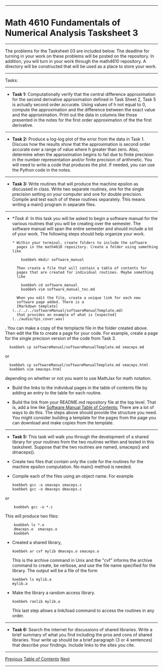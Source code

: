 <hr>

# Math 4610 Fundamentals of Numerical Analysis Tasksheet 3

<hr>

The problems for the Tasksheet 03 are included below. The deadline for turning
in your work on these problems will be posted on the repository. In addition,
you will turn in your work through the math4610 repository. A directory will be
constructed that will be used as a place to store your work.

<hr>

Tasks:

<hr>


  * **Task 1:** Computationally verify that the central difference
        approximation for the second derivative approximation defined in Task
        Sheet 2, Task 5 is actually second order accurate. Using values of h not
        equal to 0, compute the approximation and the difference between the
        exact value and the approximation. Print out the data in columns like
        those presented in the notes for the first order approximation of the
        the first derivative.

<hr>

  * **Task 2:** Produce a log-log plot of the error from the data in Task 1.
        Discuss how the results show that the approximation is second order
        accurate over a range of value where h greater than zero. Also,
        determine when the approximation begins to fail due to finite precision
        in the number representation and/or finite precision of arithmetic. You
        will need to write a code that produces the plot. If needed, you can use
        the Python code in the notes. 

<hr>

  * **Task 3:** Write routines that will produce the machine epsilon as
        discussed in class. Write two separate routines, one for the single
        precision setting on your computer and one for double precision. Compile
        and test each of of these routines separately. This means writing a
        main() program in separate files. 

<hr>

  * **Task 4:* In this task you will be asked to begin a software manual
        for the various routines that you will be creating over the semester.
        The software manual will span the entire semester and should include a
        lot of your work. The following steps should help organize your work.

        * Within your terminal, create folders to include the software
          pages in the math4610 repository. Create a folder using something like

            koebbe% mkdir software_manual

          Then create a file that will contain a table of contents for
          pages that are created for individual routines. Maybe something
          like

            koebbe% cd software_manual
            koebbe% vim software_manual_toc.md

          When you edit the file, create a unique link for each new
          software page added. There is a
          [Markdown template](../../../softwareManual/softwareManualTemplate.md)
          that provides an example of what is [expected](../audio/tps_cover.wav)

. You can make a copy of the templacte file in the folder created above. Then
  edit the file to create a page for your code. For example, create a page for
  the single precison version of the code from Task 3.

      koebbe% cp softwareManual/softwareManualTemplate.md smaceps.md

  or

      koebbe% cp softwareManual/softwareManualTemplate.md smaceps.html
      koebbe% vim smaceps.html

  depending on whether or not you want to use MathJax for math notation.

  * Build the links to the individual pages in the table of contents file by
    adding an entry to the table for each routine.

  * Build the link from your README.md repository file at the top level. That
    is, add a line like
  [Software Manual Table of Contents:](./software_manual/software_manual_toc.md)
    There are a lot of ways to do this. The steps above  should provide the
    structure you need. You might consider building a template for the pages
    from the page you can download and make copies from the template.

<hr>

  * **Task 5:** This task will walk you through the development of a shared
      library for your routines from the two routines written and tested in
      this tasksheet. Suppose that the two routines are named, smaceps() and
      dmaceps().

  * Create two files that contain only the code for the routines for the
      machine epsilon computation. No main() method is needed.

  * Compile each of the files using an object name. For example

        koebbe% gcc -o smaceps smaceps.c
        koebbe% gcc -o dmaceps dmaceps.c

  or

        koebbe% gcc -o *.c

  This will produce two files:

        koebbe% ls *.o
        dmaceps.o  smaceps.o
        koebbe%

  * Created a shared library,

        koebbe% ar cvf mylib dmaceps.o smaceps.o

    This is the archive command in Unix and the "cvf"
    informs the archive command to create, be verbose, and use the
    file name specified for the library. The output will be a file
    of the form

        koebbe% ls mylib.a
        mylib.a
                
  * Make the library a random access library.

        koebbe% ranlib mylib.a
                
    This last step allows a link/load command to access the routines in any
    order.

<hr>

  * **Task 6:** Search the internet for discussions of shared libraries.
        Write a brief summary of what you find including the pros and cons of
        shared libraries. Your write up should be a brief paragraph (3 or 4
        sentences) that describe your findings. Include links to the sites you
        cite.


<hr>

  [Previous](../../tasksheet_02/html/tasksheet_02.html)
  [Table of Contents](../../toc/md/tasksheet_toc.md)
  [Next](../../tasksheet_04/html/tasksheet_04.html)

<hr>
